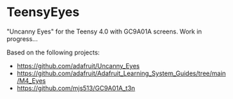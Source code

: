 # TeensyEyes

"Uncanny Eyes" for the Teensy 4.0 with GC9A01A screens. Work in progress...

Based on the following projects:
  - https://github.com/adafruit/Uncanny_Eyes
  - https://github.com/adafruit/Adafruit_Learning_System_Guides/tree/main/M4_Eyes
  - https://github.com/mjs513/GC9A01A_t3n
